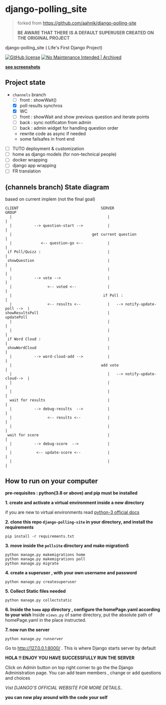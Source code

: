 # django-polling_site

> forked from https://github.com/aahnik/django-polling-site
>
> **BE AWARE THAT THERE IS A DEFAULT SUPERUSER CREATED ON THE ORIGINAL PROJECT**

django-polling_site ( Life's First Django Project)

[![GitHub license](https://img.shields.io/github/license/aahnik/django-polling_site)](https://github.com/aahnik/django-polling_site/blob/master/LICENSE)
[![No Maintenance Intended | Archived](http://unmaintained.tech/badge.svg)](https://gitHub.com/aahnik/django-polling_site/graphs/commit-activity)


[**see screenshots**](https://github.com/aahnik/django-polling_site/tree/master/ScreenShots)

## Project state

 * `channels` branch
     * [ ] front : showWait()
     * [x] poll results synchros
     * [x] WC 
     * [ ] front : showWait and show previous question and iterate points
     * [ ] back : sync notificaton from admin 
     * [ ] back : admin widget for handling question order
     * rewrite code as async if needed
     * some failsafes in front end
 * [ ] TUTO deployment & customization
 * [ ] home as django models (for non-technical people)
 * [ ] docker wrapping
 * [ ] django app wrapping
 * [ ] FR translation

## (channels branch) State diagram 

based on current implem (not the final goal)
```
CLIENT                                     SERVER                           GROUP
  |                                           |                               |
  |          --> question-start -->           |                               |
  |                                    get current question                   |
  |             <-- question-go <--           |                               |
 if Poll/Quizz :                              |                               |
 showQuestion                                 |                               |
  |                                           |                               |
  |          --> vote -->                     |                               |
  |                <-- voted <--              |                               |
  |                                         if Poll :                         |
  |                <-- results <--            |   --> notify-update-poll -->  |
showResultsPoll                               |                           updatePoll
  |                                           |                               |
  |                                           |                               |
 if Word Cloud :                              |                               |
 showWordCloud                                |                               |
  |          --> word-cloud-add -->           |                               |
  |                                        add vote                           |
  |                                           |   --> notify-update-cloud-->  |
  |                                           |                               |
  |                                           |                               |
  wait for results                            |                               |
  |          --> debug-results  -->           |                               |
  |                <-- results <--            |                               |
  |                                           |                               |
 wait for score                               |                               |
  |          --> debug-score  -->             |                               |
  |           <-- update-score <--            |                               |
  |                                           |                               |
```

## How to run on your computer

__pre-requisites : python(3.8 or above) and pip must be installed__ 



**1. create and activate a virtual environment inside a new directory**

if you are new to virtual environments read [python-3 official docs](https://docs.python.org/3/library/venv.html) 

**2. clone this repo `django-polling-site` in your directory, and install the requirements**

```
pip install -r requirements.txt
```

**3. move inside the `pollsite` directory and make migrationS**

```
python manage.py makemigrations home
python manage.py makemigrations poll
python manage.py migrate
```

**4. create a superuser , with your own username and password**

```
python manage.py createsuperuser
```

**5. Collect Static files needed**

```
python manage.py collectstatic
```

**6. Inside the `home` app directory , configure the homePage.yaml according to your wish**
Inside `views.py` of same directory, put the absolute path of homePage.yaml in the place instructed. 

**7. now run the server**

```
python manage.py runserver
```

Go to  http://127.0.0.1:8000/ . This is where Django starts server by default

**HOLA !! ENJOY YOU HAVE SUCCESSFULLY RUN THE SERVER**

Click on Admin button on top right corner to go the the Django Administration page.
You can add team members , change or add questions and choices


*Vist DJANGO'S OFFICIAL WEBSITE FOR MORE DETAILS..*

__you can now play around with the code your self__

